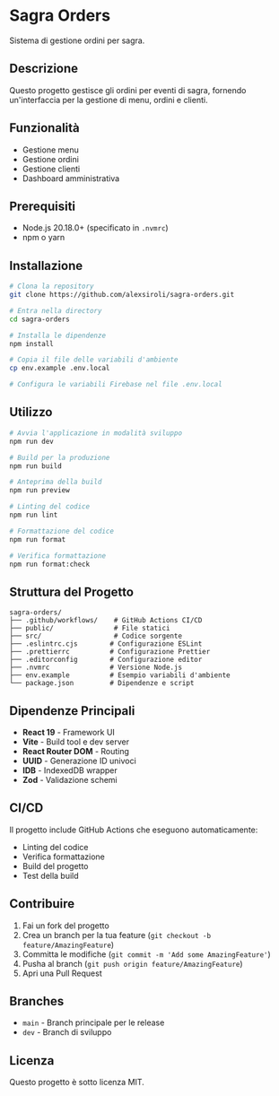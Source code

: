 # Sagra Orders

Sistema di gestione ordini per sagra.

## Descrizione

Questo progetto gestisce gli ordini per eventi di sagra, fornendo un'interfaccia per la gestione di menu, ordini e clienti.

## Funzionalità

- Gestione menu
- Gestione ordini
- Gestione clienti
- Dashboard amministrativa

## Prerequisiti

- Node.js 20.18.0+ (specificato in `.nvmrc`)
- npm o yarn

## Installazione

```bash
# Clona la repository
git clone https://github.com/alexsiroli/sagra-orders.git

# Entra nella directory
cd sagra-orders

# Installa le dipendenze
npm install

# Copia il file delle variabili d'ambiente
cp env.example .env.local

# Configura le variabili Firebase nel file .env.local
```

## Utilizzo

```bash
# Avvia l'applicazione in modalità sviluppo
npm run dev

# Build per la produzione
npm run build

# Anteprima della build
npm run preview

# Linting del codice
npm run lint

# Formattazione del codice
npm run format

# Verifica formattazione
npm run format:check
```

## Struttura del Progetto

```
sagra-orders/
├── .github/workflows/    # GitHub Actions CI/CD
├── public/               # File statici
├── src/                  # Codice sorgente
├── .eslintrc.cjs        # Configurazione ESLint
├── .prettierrc          # Configurazione Prettier
├── .editorconfig        # Configurazione editor
├── .nvmrc               # Versione Node.js
├── env.example          # Esempio variabili d'ambiente
└── package.json         # Dipendenze e script
```

## Dipendenze Principali

- **React 19** - Framework UI
- **Vite** - Build tool e dev server
- **React Router DOM** - Routing
- **UUID** - Generazione ID univoci
- **IDB** - IndexedDB wrapper
- **Zod** - Validazione schemi

## CI/CD

Il progetto include GitHub Actions che eseguono automaticamente:

- Linting del codice
- Verifica formattazione
- Build del progetto
- Test della build

## Contribuire

1. Fai un fork del progetto
2. Crea un branch per la tua feature (`git checkout -b feature/AmazingFeature`)
3. Committa le modifiche (`git commit -m 'Add some AmazingFeature'`)
4. Pusha al branch (`git push origin feature/AmazingFeature`)
5. Apri una Pull Request

## Branches

- `main` - Branch principale per le release
- `dev` - Branch di sviluppo

## Licenza

Questo progetto è sotto licenza MIT.
